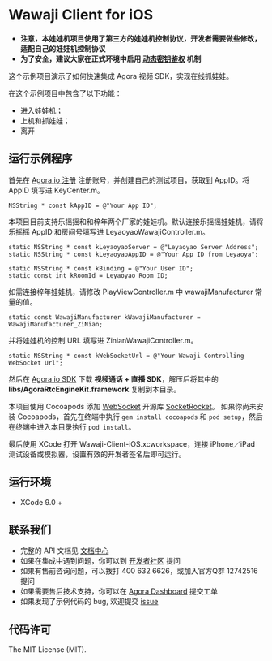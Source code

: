 # Wawaji Client for iOS

- **注意，本娃娃机项目使用了第三方的娃娃机控制协议，开发者需要做些修改，适配自己的娃娃机控制协议**
- **为了安全，建议大家在正式环境中启用 [动态密钥鉴权](https://document.agora.io/cn/1.14/instruction/key.html) 机制**

这个示例项目演示了如何快速集成 Agora 视频 SDK，实现在线抓娃娃。

在这个示例项目中包含了以下功能：

- 进入娃娃机；
- 上机和抓娃娃；
- 离开

## 运行示例程序
首先在 [Agora.io 注册](https://dashboard.agora.io/cn/signup/) 注册账号，并创建自己的测试项目，获取到 AppID。将 AppID 填写进 KeyCenter.m。

```
NSString * const kAppID = @"Your App ID";
```

本项目目前支持乐摇摇和和梓年两个厂家的娃娃机。默认连接乐摇摇娃娃机，请将乐摇摇 AppID 和房间号填写进 LeyaoyaoWawajiController.m。

```
static NSString * const kLeyaoyaoServer = @"Leyaoyao Server Address";
static NSString * const kLeyaoyaoAppID = @"Your App ID from Leyaoya";

static NSString * const kBinding = @"Your User ID";
static const int kRoomId = Leyaoyao Room ID;
```


如需连接梓年娃娃机，请修改 PlayViewController.m 中 wawajiManufacturer 常量的值。

```
static const WawajiManufacturer kWawajiManufacturer = WawajiManufacturer_ZiNian;
```

并将娃娃机的控制 URL 填写进 ZinianWawajiController.m。

```
static NSString * const kWebSocketUrl = @"Your Wawaji Controlling WebSocket Url";
```


然后在 [Agora.io SDK](https://www.agora.io/cn/download/)
下载 **视频通话 + 直播 SDK**，解压后将其中的 **libs/AgoraRtcEngineKit.framework** 复制到本目录。

本项目使用 Cocoapods 添加 [WebSocket](https://en.wikipedia.org/wiki/WebSocket) 开源库 [SocketRocket](https://github.com/square/SocketRocket)。
如果你尚未安装 Cocoapods，首先在终端中执行 `gem install cocoapods` 和 `pod setup`，然后在终端中进入本目录执行 `pod install`。

最后使用 XCode 打开 Wawaji-Client-iOS.xcworkspace，连接 iPhone／iPad 测试设备或模拟器，设置有效的开发者签名后即可运行。

## 运行环境
* XCode 9.0 +

## 联系我们

- 完整的 API 文档见 [文档中心](https://docs.agora.io/cn/)
- 如果在集成中遇到问题，你可以到 [开发者社区](https://dev.agora.io/cn/) 提问
- 如果有售前咨询问题，可以拨打 400 632 6626，或加入官方Q群 12742516 提问
- 如果需要售后技术支持，你可以在 [Agora Dashboard](https://dashboard.agora.io) 提交工单
- 如果发现了示例代码的 bug, 欢迎提交 [issue](https://github.com/AgoraIO/Wawaji/issues)

## 代码许可

The MIT License (MIT).
